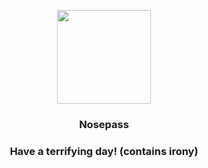 <p align="center">
    <img src="https://raw.githubusercontent.com/PokeAPI/sprites/master/sprites/pokemon/299.png" width="150" height="150">
</p>
<h3 align="center"> <b>Nosepass</b></h3>
<h3 align="center">Have a terrifying day! (contains irony)</h3>
